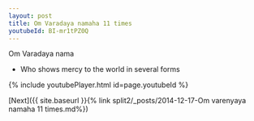 ```yaml
---
layout: post
title: Om Varadaya namaha 11 times
youtubeId: BI-mr1tPZ0Q
---
```

 
 
Om Varadaya nama 
 
 -  Who shows mercy to the world in several forms 
 
  
 
  
 
 
 
 
 
 


{% include youtubePlayer.html id=page.youtubeId %}
 
[Next]({{ site.baseurl }}{% link  split2/_posts/2014-12-17-Om varenyaya namaha 11 times.md%})
 
